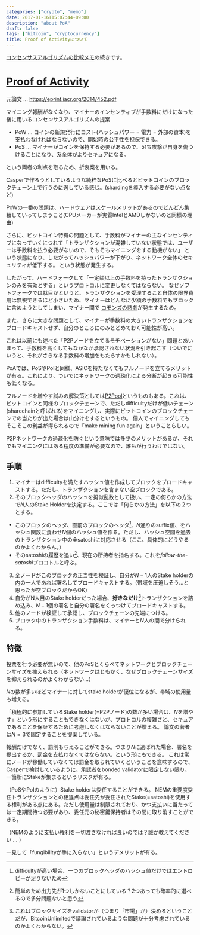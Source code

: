 ```yaml
---
categories: ["crypto", "memo"]
date: 2017-01-16T15:07:44+09:00
description: "about PoA"
draft: false
tags: ["bitcoin", "cryptocurrency"]
title: Proof of Activityについて
---
```


[コンセンサスアルゴリズムの比較メモ](http://joemphilips.com/post/consensus_memo/)の続きです。


# [Proof of Activity](https://eprint.iacr.org/2014/452.pdf)

元論文 ... https://eprint.iacr.org/2014/452.pdf

マイニング報酬がなくなり、マイナーのインセンティブが手数料にだけになった後に用いるコンセンサスアルゴリズムの提案

* PoW ... コインの新規発行にコスト(ハッシュパワー = 電力 = 外部の資本)を支払わなければならないので、開始時の公平性を担保できる。
* PoS ... マイナーがコインを保持する必要があるので、51%攻撃が自身を傷つけることになり、系全体がよりセキュアになる。

という両者の利点を取るため、折衷案を用いる。

Casperで作ろうとしているような純粋なPoSに比べるとビットコインのブロックチェーン上で行うのに適している感じ。(shardingを導入する必要がない点など)


PoWの一番の問題は、ハードウェアはスケールメリットがあるのでどんどん集積していってしまうこと(CPUメーカーが実質IntelとAMDしかないのと同様の理由)

さらに、ビットコイン特有の問題として、手数料がマイナーの主なインセンティブになっていくにつれて「トランザクションが混雑していない状態では、ユーザーは手数料を払う必要がないので、そもそもマイニングをする動機がない」
という状態になり、したがってハッシュパワーが下がり、ネットワーク全体のセキュリティが低下する。
という状態が発生する。

したがって、ハードフォークして「一定額以上の手数料を持ったトランザクションのみを有効とする」というプロトコルに変更しなくてはならない。
なぜソフトフォークでは駄目かというと、トランザクションを受理すること自体の限界費用は無視できるほど小さいため、マイナーはどんなに少額の手数料でもブロックに含めようとしてしまい、マイナー間で
[コモンズの悲劇](https://ja.wikipedia.org/wiki/%E3%82%B3%E3%83%A2%E3%83%B3%E3%82%BA%E3%81%AE%E6%82%B2%E5%8A%87)が発生するため。

また、さらに大きな問題として、マイナーが手数料の大きいトランザクションをブロードキャストせず、自分のところにのみとどめておく可能性が高い。

これは以前にも述べた「P2Pノードを立てるモチベーションがない」問題とあいまって、手数料を高くしてもなかなか承認されない状況を引き起こす（ついでにいうと、それがさらなる手数料の増加をもたらすかもしれない）。

PoAでは、PoSやPoIと同様、ASICを持たなくてもフルノードを立てるメリットが有る。これにより、ついでにネットワークの過疎化による分断が起きる可能性も低くなる。

フルノードを増やす試みの解決策としては[P2Pool](https://en.bitcoin.it/wiki/P2Pool)というものもある。これは、ビットコインと同様のブロックチェーンで、ただしdifficultyだけが低いチェーン(sharechainと呼ばれる)をマイニングし、実際にビットコインのブロックチェーンでの当たりが出た場合は山分けをするというもの。
個人でマイニングしてもそこそこの利益が得られるので「make mining fun again」ということらしい。

P2Pネットワークの過疎化を防ぐという意味では多少のメリットがあるが、それでもマイニングにはある程度の準備が必要なので、誰もが行うわけではない。

## 手順

1.  マイナーはdifficultyを満たすハッシュ値を作成してブロックをブロードキャストする。ただし、トランザクションを含まない空ブロックである。
2. そのブロックヘッダのハッシュを擬似乱数として扱い、一定の何らかの方法で$N$人のStake Holderを決定する。ここでは「何らかの方法」を以下の２つとする。
 * このブロックのヘッダ、直前のブロックのヘッダ[^1]、$N$通りのsuffix値、をハッシュ関数に食わせ$N$個のハッシュ値を作る。ただし、ハッシュ空間を過去のトランザクション中の全satoshiに対応させる（ここ、具体的にどうやるのかよくわからん。）
 * そのsatoshiの履歴を追い[^2]、現在の所持者を指名する。これを*follow-the-satoshi*プロコトルと呼ぶ。
3. 全ノードがこのブロックの正当性を検証し、自分が$N-1$人のStake holderの内の一人であれば署名してブロードキャストする。（帯域を圧迫しそう...と思ったが空ブロックだからOK）
4. 自分がN人目のStake holderだった場合、**好きなだけ**[^3]トランザクションを詰め込み、$N-1$個の署名と自分の署名をくっつけてブロードキャストする。
5. 他のノードが検証して承認し、ブロックチェーンの先端につける。
6. ブロック中のトランザクション手数料は、マイナーと$N$人の間で分けられる。

## 特徴

投票を行う必要が無いので、他のPoSとくらべてネットワークとブロックチェーンサイズを抑えられる（ネットワークはともかく、なぜブロックチェーンサイズを抑えられるのかよくわからない…）

$N$の数が多いほどマイナーに対してstake holderが優位になるが、帯域の使用量も増える。

「積極的に参加しているStake holder(=P2Pノード)の数が多い場合は、$N$を増やす」という形にすることもできなくはないが、プロトコルの複雑さと、セキュアであることを保証するために考慮しなくはならないことが増える。
論文の著者は$N=3$で固定することを提案している。

報酬だけでなく、罰則も与えることができる。つまり$N$に選ばれた場合、署名を提出するか、罰金を支払わなくてはならない。という形にもできる。
これは常にノードが稼働していなくては罰金を取られていくということを意味するので、Casperで検討しているように、承認者をbonded validatorに限定しない限り、一箇所にStakeが集まるというリスクが有る。


（PoSやPoIのように）Stake holderは委任することができる。
NEMの重要度委任トランザクションとの相違点は委任先が委任されたStake(=satoshi)を使用する権利がある点にある。ただし使用量は制限されており、かつ支払いに当たっては一定期間待つ必要があり、委任元の秘密鍵保持者はその間に取り消すことができる。

（NEMのように支払い権利を一切渡さなければ良いのでは？誰か教えてください ... ）

一見して「fungibilityが手に入らない」というデメリットが有る。


[^1]: difficultyが高い場合、一つのブロックヘッダのハッシュ値だけではエントロピーが足りないため
[^2]: 簡単のため出力先が1つしかないことにしている？2つあっても確率的に選べるので多分問題ないと思う
[^3]: これはブロックサイズをvalidatorが（つまり「市場」が）決めるということだが、BitcoinUnlimitedで議論されているような問題が十分考慮されているのかよくわからない。
